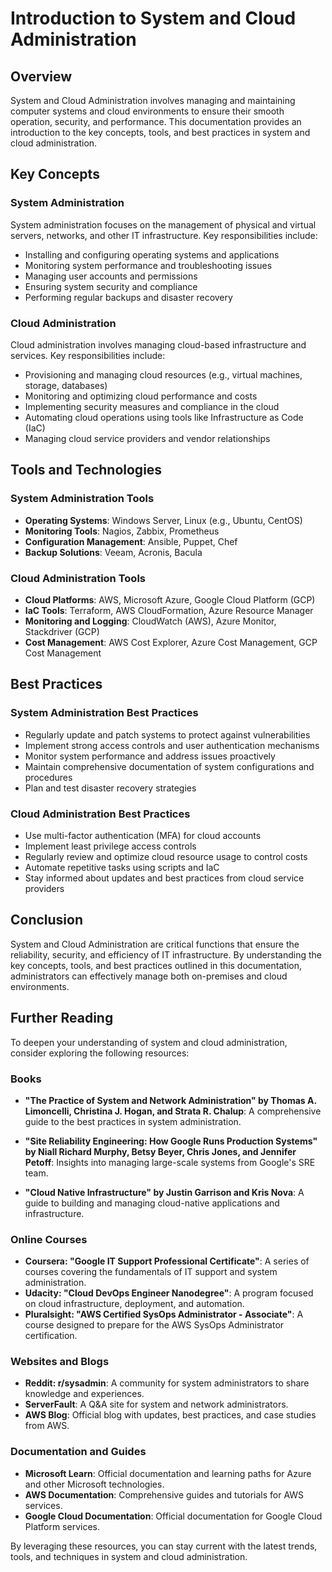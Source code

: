 # Introduction to System and Cloud Administration



## Overview


System and Cloud Administration involves managing and maintaining computer systems and cloud environments to ensure their smooth operation, security, and performance. This documentation provides an introduction to the key concepts, tools, and best practices in system and cloud administration.

## Key Concepts


### System Administration


System administration focuses on the management of physical and virtual servers, networks, and other IT infrastructure. Key responsibilities include:
- Installing and configuring operating systems and applications
- Monitoring system performance and troubleshooting issues
- Managing user accounts and permissions
- Ensuring system security and compliance
- Performing regular backups and disaster recovery

### Cloud Administration


Cloud administration involves managing cloud-based infrastructure and services. Key responsibilities include:
- Provisioning and managing cloud resources (e.g., virtual machines, storage, databases)
- Monitoring and optimizing cloud performance and costs
- Implementing security measures and compliance in the cloud
- Automating cloud operations using tools like Infrastructure as Code (IaC)
- Managing cloud service providers and vendor relationships

## Tools and Technologies


### System Administration Tools


- **Operating Systems**: Windows Server, Linux (e.g., Ubuntu, CentOS)
- **Monitoring Tools**: Nagios, Zabbix, Prometheus
- **Configuration Management**: Ansible, Puppet, Chef
- **Backup Solutions**: Veeam, Acronis, Bacula

### Cloud Administration Tools


- **Cloud Platforms**: AWS, Microsoft Azure, Google Cloud Platform (GCP)
- **IaC Tools**: Terraform, AWS CloudFormation, Azure Resource Manager
- **Monitoring and Logging**: CloudWatch (AWS), Azure Monitor, Stackdriver (GCP)
- **Cost Management**: AWS Cost Explorer, Azure Cost Management, GCP Cost Management

## Best Practices


### System Administration Best Practices


- Regularly update and patch systems to protect against vulnerabilities
- Implement strong access controls and user authentication mechanisms
- Monitor system performance and address issues proactively
- Maintain comprehensive documentation of system configurations and procedures
- Plan and test disaster recovery strategies

### Cloud Administration Best Practices


- Use multi-factor authentication (MFA) for cloud accounts
- Implement least privilege access controls
- Regularly review and optimize cloud resource usage to control costs
- Automate repetitive tasks using scripts and IaC
- Stay informed about updates and best practices from cloud service providers

## Conclusion


System and Cloud Administration are critical functions that ensure the reliability, security, and efficiency of IT infrastructure. By understanding the key concepts, tools, and best practices outlined in this documentation, administrators can effectively manage both on-premises and cloud environments.

## Further Reading

To deepen your understanding of system and cloud administration, consider exploring the following resources:

### Books


- **"The Practice of System and Network Administration" by Thomas A. Limoncelli, Christina J. Hogan, and Strata R. Chalup**: A comprehensive guide to the best practices in system administration.

- **"Site Reliability Engineering: How Google Runs Production Systems" by Niall Richard Murphy, Betsy Beyer, Chris Jones, and Jennifer Petoff**: Insights into managing large-scale systems from Google's SRE team.

- **"Cloud Native Infrastructure" by Justin Garrison and Kris Nova**: A guide to building and managing cloud-native applications and infrastructure.

### Online Courses


- **Coursera: "Google IT Support Professional Certificate"**: A series of courses covering the fundamentals of IT support and system administration.
- **Udacity: "Cloud DevOps Engineer Nanodegree"**: A program focused on cloud infrastructure, deployment, and automation.
- **Pluralsight: "AWS Certified SysOps Administrator - Associate"**: A course designed to prepare for the AWS SysOps Administrator certification.

### Websites and Blogs


- **Reddit: r/sysadmin**: A community for system administrators to share knowledge and experiences.
- **ServerFault**: A Q&A site for system and network administrators.
- **AWS Blog**: Official blog with updates, best practices, and case studies from AWS.

### Documentation and Guides


- **Microsoft Learn**: Official documentation and learning paths for Azure and other Microsoft technologies.
- **AWS Documentation**: Comprehensive guides and tutorials for AWS services.
- **Google Cloud Documentation**: Official documentation for Google Cloud Platform services.

By leveraging these resources, you can stay current with the latest trends, tools, and techniques in system and cloud administration.